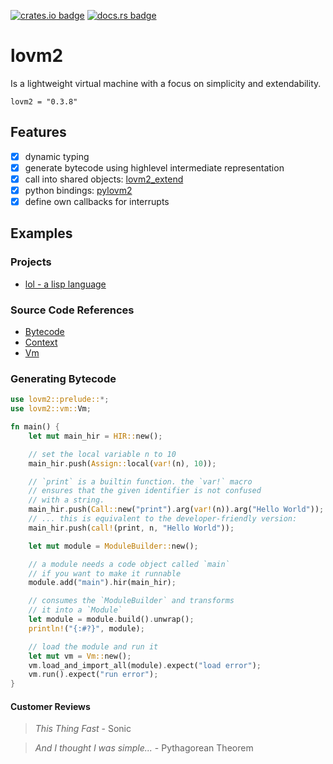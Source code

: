 [![crates.io badge](https://img.shields.io/crates/v/lovm2.svg)](https://crates.io/crates/lovm2)
[![docs.rs badge](https://docs.rs/lovm2/badge.svg?version=latest)](https://docs.rs/lovm2/)

# lovm2

Is a lightweight virtual machine with a focus on simplicity and extendability.

```
lovm2 = "0.3.8"
```

## Features

- [X] dynamic typing
- [X] generate bytecode using highlevel intermediate representation
- [X] call into shared objects: [lovm2_extend](lovm2_extend/README.md)
- [X] python bindings: [pylovm2](pylovm2/README.md)
- [X] define own callbacks for interrupts

## Examples

### Projects

- [lol - a lisp language](https://github.com/lausek/lol)

### Source Code References

- [Bytecode](https://github.com/lausek/lovm2/blob/master/src/bytecode.rs)
- [Context](https://github.com/lausek/lovm2/blob/master/src/context.rs)
- [Vm](https://github.com/lausek/lovm2/blob/master/src/vm.rs)

### Generating Bytecode

``` rust
use lovm2::prelude::*;
use lovm2::vm::Vm;

fn main() {
    let mut main_hir = HIR::new();

    // set the local variable n to 10
    main_hir.push(Assign::local(var!(n), 10));

    // `print` is a builtin function. the `var!` macro
    // ensures that the given identifier is not confused
    // with a string.
    main_hir.push(Call::new("print").arg(var!(n)).arg("Hello World"));
    // ... this is equivalent to the developer-friendly version:
    main_hir.push(call!(print, n, "Hello World"));

    let mut module = ModuleBuilder::new();

    // a module needs a code object called `main`
    // if you want to make it runnable
    module.add("main").hir(main_hir);

    // consumes the `ModuleBuilder` and transforms
    // it into a `Module`
    let module = module.build().unwrap();
    println!("{:#?}", module);

    // load the module and run it
    let mut vm = Vm::new();
    vm.load_and_import_all(module).expect("load error");
    vm.run().expect("run error");
}
```

#### Customer Reviews

> *This Thing Fast* - Sonic

> *And I thought I was simple...* - Pythagorean Theorem
